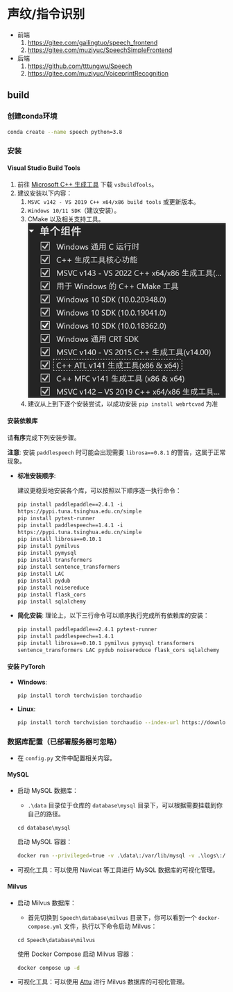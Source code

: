 # 声纹/指令识别

- 前端
    1. https://gitee.com/gailingtuo/speech_frontend
    2. https://gitee.com/muziyuc/SpeechSimpleFrontend
- 后端
    1. https://github.com/tttungwu/Speech
    2. https://gitee.com/muziyuc/VoiceprintRecognition

## build

### 创建conda环境

```sh
conda create --name speech python=3.8
```

### 安装

#### Visual Studio Build Tools

1. 前往 [Microsoft C++ 生成工具](https://visualstudio.microsoft.com/zh-hans/visual-cpp-build-tools/)
   下载 `vsBuildTools`。
2. 建议安装以下内容：
    1. `MSVC v142 - VS 2019 C++ x64/x86 build tools` 或更新版本。
    2. `Windows 10/11 SDK`（建议安装）。
    3. CMake 以及相关支持工具。
![img.png](doc/asst/img.png)
   4. 建议从上到下逐个安装尝试，以成功安装 `pip install webrtcvad` 为准
#### 安装依赖库

请**有序**完成下列安装步骤。

**注意**: 安装 `paddlespeech` 时可能会出现需要 `librosa==0.8.1` 的警告，这属于正常现象。

- **标准安装顺序**:

  建议更稳妥地安装各个库，可以按照以下顺序逐一执行命令：

  ```shell
  pip install paddlepaddle==2.4.1 -i https://pypi.tuna.tsinghua.edu.cn/simple
  pip install pytest-runner
  pip install paddlespeech==1.4.1 -i https://pypi.tuna.tsinghua.edu.cn/simple
  pip install librosa==0.10.1
  pip install pymilvus
  pip install pymysql
  pip install transformers
  pip install sentence_transformers
  pip install LAC
  pip install pydub
  pip install noisereduce
  pip install flask_cors
  pip install sqlalchemy
  ```
- **简化安装**: 理论上，以下三行命令可以顺序执行完成所有依赖库的安装：

  ```shell
  pip install paddlepaddle==2.4.1 pytest-runner
  pip install paddlespeech==1.4.1
  pip install librosa==0.10.1 pymilvus pymysql transformers sentence_transformers LAC pydub noisereduce flask_cors sqlalchemy
  ```

#### 安装 PyTorch

- **Windows**:

  ```sh
  pip install torch torchvision torchaudio
  ```

- **Linux**:

  ```sh
  pip install torch torchvision torchaudio --index-url https://download.pytorch.org/whl/cpu
  ```

### 数据库配置（已部署服务器可忽略）

- 在 `config.py` 文件中配置相关内容。

#### MySQL

- 启动 MySQL 数据库：
    - `.\data` 目录位于仓库的 `database\mysql` 目录下，可以根据需要挂载到你自己的路径。

  ```shell
  cd database\mysql
  ```

  启动 MySQL 容器：

  ```sh
  docker run --privileged=true -v .\data\:/var/lib/mysql -v .\logs\:/var/log/mysql -v .\conf\:/etc/mysql -v .\my.cnf:/etc/mysql/my.cnf -p 8886:3306 --name mysql -e MYSQL_ROOT_PASSWORD=123456 -d mysql
  ```

- 可视化工具：可以使用 Navicat 等工具进行 MySQL 数据库的可视化管理。

#### Milvus

- 启动 Milvus 数据库：
    - 首先切换到 `Speech\database\milvus` 目录下，你可以看到一个 `docker-compose.yml` 文件，执行以下命令启动 Milvus：

  ```shell
  cd Speech\database\milvus
  ```

  使用 Docker Compose 启动 Milvus 容器：

  ```sh
  docker compose up -d
  ```

- 可视化工具：可以使用 [Attu](https://github.com/zilliztech/attu) 进行 Milvus 数据库的可视化管理。
